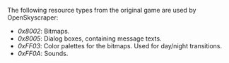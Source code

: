 The following resource types from the original game are used by OpenSkyscraper:

- *0x8002*: Bitmaps.
- *0x8005*: Dialog boxes, containing message texts.
- *0xFF03*: Color palettes for the bitmaps. Used for day/night transitions.
- *0xFF0A*: Sounds.
